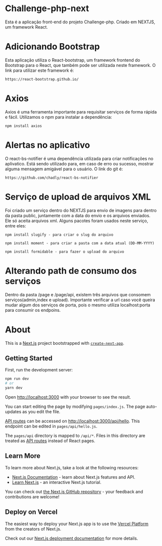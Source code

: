 # Challenge-php-next

Esta é a aplicação front-end do projeto Challenge-php. Criado em NEXTJS, um framework React.

# Adicionando Bootstrap

Esta aplicação utiliza o React-bootstrap, um framework frontend do Bootstrap para o React, que também pode ser utilizada neste framework. O link para utilizar este framework é:
```
https://react-bootstrap.github.io/
```

# Axios

Axios é uma ferramenta importante para requisitar serviços de forma rápida e fácil. Utilizamos o npm para instalar a dependência:
```
npm install axios
```

# Alertas no aplicativo

O react-bs-notifier é uma dependência utilizada para criar notificações no aplivatico. Está sendo utilizado para, em caso de erro ou sucesso, mostrar alguma mensagem amigável para o usuário. O link do git é:
```
https://github.com/chadly/react-bs-notifier
```

# Serviço de upload de arquivos XML

Foi criado um serviço dentro do NEXTJS para envio de imagens para dentro da pasta public, juntamente com a data do envio e  os arquivos enviados. Ele só aceita arquivos xml. Alguns pacotes foram usados neste serviço, entre eles:
```
npm install slugify - para criar o slug do arquivo
```
```
npm install moment - para criar a pasta com a data atual (DD-MM-YYYY)
```
```
npm install formidable - para fazer o upload do arquivo
```

# Alterando path de consumo dos serviços
Dentro da pasta /page e /page/api, existem três arquivos que consomem serviços(admin,index e upload). Importante verificar a url caso você queira mudar algum dos serviços de porta, pois o mesmo utiliza localhost:porta para consumir os endpoins.

# About

This is a [Next.js](https://nextjs.org/) project bootstrapped with [`create-next-app`](https://github.com/vercel/next.js/tree/canary/packages/create-next-app).

## Getting Started

First, run the development server:

```bash
npm run dev
# or
yarn dev
```

Open [http://localhost:3000](http://localhost:3000) with your browser to see the result.

You can start editing the page by modifying `pages/index.js`. The page auto-updates as you edit the file.

[API routes](https://nextjs.org/docs/api-routes/introduction) can be accessed on [http://localhost:3000/api/hello](http://localhost:3000/api/hello). This endpoint can be edited in `pages/api/hello.js`.

The `pages/api` directory is mapped to `/api/*`. Files in this directory are treated as [API routes](https://nextjs.org/docs/api-routes/introduction) instead of React pages.

## Learn More

To learn more about Next.js, take a look at the following resources:

- [Next.js Documentation](https://nextjs.org/docs) - learn about Next.js features and API.
- [Learn Next.js](https://nextjs.org/learn) - an interactive Next.js tutorial.

You can check out [the Next.js GitHub repository](https://github.com/vercel/next.js/) - your feedback and contributions are welcome!

## Deploy on Vercel

The easiest way to deploy your Next.js app is to use the [Vercel Platform](https://vercel.com/import?utm_medium=default-template&filter=next.js&utm_source=create-next-app&utm_campaign=create-next-app-readme) from the creators of Next.js.

Check out our [Next.js deployment documentation](https://nextjs.org/docs/deployment) for more details.
